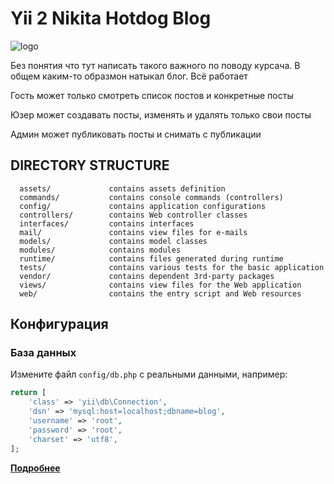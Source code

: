 # Yii 2 Nikita Hotdog Blog

![logo](https://freepngimg.com/thumb/hot_dog/6-2-hot-dog-png-clipart-thumb.png)

Без понятия что тут написать такого важного по поводу курсача.
В общем каким-то образмон натыкал блог. Всё работает

Гость может только смотреть список постов и конкретные посты

Юзер может создавать посты, изменять и удалять только свои посты

Админ может публиковать посты и снимать с публикации

DIRECTORY STRUCTURE
-------------------

      assets/             contains assets definition
      commands/           contains console commands (controllers)
      config/             contains application configurations
      controllers/        contains Web controller classes
      interfaces/         contains interfaces
      mail/               contains view files for e-mails
      models/             contains model classes
      modules/            contains modules
      runtime/            contains files generated during runtime
      tests/              contains various tests for the basic application
      vendor/             contains dependent 3rd-party packages
      views/              contains view files for the Web application
      web/                contains the entry script and Web resources

Конфигурация
-------------

### База данных

Измените файл `config/db.php` с реальными данными, например:

```php
return [
    'class' => 'yii\db\Connection',
    'dsn' => 'mysql:host=localhost;dbname=blog',
    'username' => 'root',
    'password' => 'root',
    'charset' => 'utf8',
];
```
**[Подробнее](https://www.yiiframework.com/doc/guide/2.0/en/start-databases#configuring-db-connection)**

